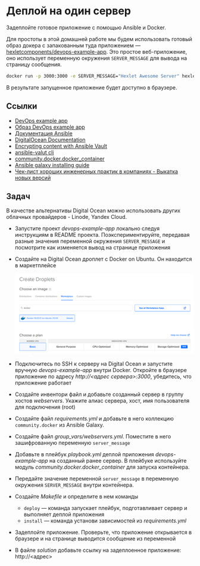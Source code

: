# Деплой на один сервер

Задеплойте готовое приложение с помощью Ansible и Docker.

Для простоты в этой домашней работе мы будем использовать готовый образ докера с запакованным туда приложением — [hexletcomponents/devops-example-app](https://hub.docker.com/r/hexletcomponents/devops-example-app). Это простое веб-приложение, оно использует переменную окружения `SERVER_MESSAGE` для вывода на страницу сообщения.

```bash
docker run -p 3000:3000 -e SERVER_MESSAGE="Hexlet Awesome Server" hexletcomponents/devops-example-app
```

В результате запущенное приложение будет доступно в браузере.

## Ссылки

* [DevOps example app](https://github.com/hexlet-components/devops-example-app)
* [Образ DevOps example app](https://hub.docker.com/r/hexletcomponents/devops-example-app)
* [Документация Ansible](https://docs.ansible.com/ansible/latest/index.html)
* [DigitalOcean Documentation](https://docs.digitalocean.com/)
* [Encrypting content with Ansible Vault](https://docs.ansible.com/ansible/latest/user_guide/vault.html)
* [ansible-valut cli](https://docs.ansible.com/ansible/latest/cli/ansible-vault.html)
* [community.docker.docker_container](https://docs.ansible.com/ansible/latest/collections/community/docker/docker_container_module.html)
* [Ansible galaxy installing guide](https://galaxy.ansible.com/docs/using/installing.html)
* [Чек-лист хороших инженерных практик в компаниях - Выкатка новых версий](https://guides.hexlet.io/check-list-of-engineering-practices/#%D0%B2%D1%8B%D0%BA%D0%B0%D1%82%D0%BA%D0%B0-%D0%BD%D0%BE%D0%B2%D1%8B%D1%85-%D0%B2%D0%B5%D1%80%D1%81%D0%B8%D0%B9-%D0%B1%D0%BE%D0%BB%D0%B5%D0%B5-%D0%B0%D0%BA%D1%82%D1%83%D0%B0%D0%BB%D1%8C%D0%BD%D0%BE-%D0%B4%D0%BB%D1%8F-%D0%B2%D0%B5%D0%B1-%D0%BF%D1%80%D0%BE%D0%B5%D0%BA%D1%82%D0%BE%D0%B2)

## Задач

В качестве альтернативы Digital Ocean можно использовать других облачных провайдеров - Linode, Yandex Cloud.

* Запустите проект *devops-example-app* локально следуя инструкциям в README проекта. Поэкспериментируйте, передавая разные значения переменной окружения `SERVER_MESSAGE` и посмотрите как изменяется вывод на странице приложения

* Создайте на Digital Ocean дроплет с Docker on Ubuntu. Он находится в маркетплейсе

  ![Digital Ocean marketplace](assets/do-marketplace-docker.png)

* Подключитесь по SSH к серверу на Digital Ocean и запустите вручную *devops-example-app* внутри Docker. Откройте в браузере приложение по адресу *http://<адрес сервера>:3000*, убедитесь, что приложение работает

* Создайте инвентори файл и добавьте созданный сервер в группу хостов *webservers*. Укажите алиас сервера, хост, имя пользователя для подключения (root)

* Создайте файл *requirements.yml* и добавьте в него коллекцию `community.docker` из Ansible Galaxy.

* Создайте файл *group_vars/webservers.yml*. Поместите в него зашифрованную переменную `server_message`

* Добавьте в плейбук *playbook.yml* деплой приложения *devops-example-app* на созданный ранее сервер. В плейбуке используйте модуль *community.docker.docker_container* для запуска контейнера.

* Передайте значение переменной `server_message` в переменную окружения `SERVER_MESSAGE` внутри контейнера.

* Создайте *Makefile* и определите в нем команды

  * `deploy` — команда запускает плейбук, подготавливает сервер и выполняет деплой приложения
  * `install` — команда установи зависимостей из *requirements.yml*

* Задеплойте приложение. Проверьте, что приложение открывается в браузере и на странице выводится сообщение из переменной

* В файле *solution* добавьте ссылку на задеплоенное приложение: http://<адрес>

